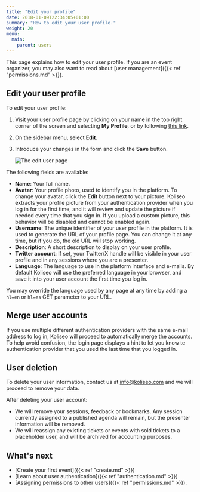 ```yaml
---
title: "Edit your profile"
date: 2018-01-09T22:34:05+01:00
summary: "How to edit your user profile."
weight: 20
menu:
  main:
    parent: users
---
```


This page explains how to edit your user profile. If you are an event organizer, you may also want to read about [user management]({{< ref "permissions.md" >}}).

## Edit your user profile

To edit your user profile:

1. Visit your user profile page by clicking on your name in the top right corner of the screen and selecting **My Profile**, or by following [this link](https://koliseo.com/me).
2. On the sidebar menu, select **Edit**.
3. Introduce your changes in the form and click the **Save** button.

   ![The edit user page](/img/screenshots/users/user-edit.avif)

The following fields are available:

- **Name**: Your full name.
- **Avatar**: Your profile photo, used to identify you in the platform. To change your avatar, click the **Edit** button next to your picture. Koliseo extracts your profile picture from your authentication provider when you log in for the first time, and it will review and update the picture if needed every time that you sign in. If you upload a custom picture, this behavior will be disabled and cannot be enabled again.
- **Username**: The unique identifier of your user profile in the platform. It is used to generate the URL of your profile page. You can change it at any time, but if you do, the old URL will stop working.
- **Description**: A short description to display on your user profile.
- **Twitter account**: If set, your Twitter/X handle will be visible in your user profile and in any sessions where you are a presenter.
- **Language**: The language to use in the platform interface and e-mails. By default Koliseo will use the preferred language in your browser, and save it into your user account the first time you log in.

You may override the language used by any page at any time by adding a `hl=en` or `hl=es` GET parameter to your URL.

## Merge user accounts

If you use multiple different authentication providers with the same e-mail address to log in, Koliseo will proceed to automatically merge the accounts. To help avoid confusion, the login page displays a hint to let you know te authentication provider that you used the last time that you logged in.

## User deletion

To delete your user information, contact us at <a href="mailto:info@koliseo.com">info@koliseo.com</a> and we will proceed to remove your data.

After deleting your user account:

- We will remove your sessions, feedback or bookmarks. Any session currently assigned to a published agenda will remain, but the presenter information will be removed.
- We will reassign any existing tickets or events with sold tickets to a placeholder user, and will be archived for accounting purposes.

## What's next

- [Create your first event]({{< ref "create.md" >}})
- [Learn about user authentication]({{< ref "authentication.md" >}})
- [Assigning permissions to other users]({{< ref "permissions.md" >}}).
